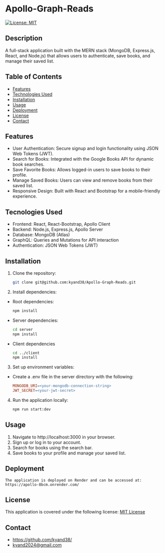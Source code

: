 # Apollo-Graph-Reads
[![License: MIT](https://img.shields.io/badge/License-MIT-yellow.svg)](https://opensource.org/licenses/MIT)

## Description
A full-stack application built with the MERN stack (MongoDB, Express.js, React, and Node.js) that allows users to authenticate, save books, and manage their saved list.

## Table of Contents
 - [Features](#features)
 - [Technologies Used](#technologies-used)
 - [Installation](#installation)
 - [Usage](#usage)
 - [Deployment](#deployment)
 - [License](#license)
 - [Contact](#contact)
 

## Features
 - User Authentication: Secure signup and login functionality using JSON Web Tokens (JWT).
 - Search for Books: Integrated with the Google Books API for dynamic book searches.
 - Save Favorite Books: Allows logged-in users to save books to their profile.
 - Manage Saved Books: Users can view and remove books from their saved list.
 - Responsive Design: Built with React and Bootstrap for a mobile-friendly experience.


## Tecnologies Used
 - Frontend: React, React-Bootstrap, Apollo Client
 - Backend: Node.js, Express.js, Apollo Server
 - Database: MongoDB (Atlas)
 - GraphQL: Queries and Mutations for API interaction
 - Authentication: JSON Web Tokens (JWT)


## Installation
1. Clone the repository:
    ```bash
    git clone git@github.com:kyand38/Apollo-Graph-Reads.git
2. Install dependencies:
 - Root dependencies:
    ```bash
    npm install
 - Server dependencies:
    ```bash
    cd server
    npm install
 - Client dependencies
    ```bash
    cd ../client  
    npm install
3. Set up environment variables:
 - Create a .env file in the server directory with the following:  
    ```makefile
    MONGODB_URI=<your-mongodb-connection-string>
    JWT_SECRET=<your-jwt-secret>
4. Run the application locally:
    ```bash
    npm run start:dev


## Usage
1. Navigate to http://localhost:3000 in your browser.
2. Sign up or log in to your account.
3. Search for books using the search bar.
4. Save books to your profile and manage your saved list.


## Deployment
    The application is deployed on Render and can be accessed at:
    https://apollo-8bcm.onrender.com/


## License
This application is covered under the following license: [MIT License](https://www.gnu.org/licenses/gpl-3.0)
    

## Contact
 - https://github.com/kyand38/
 - kyand2024@gmail.com
    




